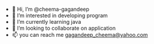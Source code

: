 - 👋 Hi, I’m @cheema-gagandeep
- 👀 I’m interested in developing program
- 🌱 I’m currently learning java
- 💞️ I’m looking to collaborate on application 
- 📫 you can reach me gagandeep_cheema@yahoo.com

<!---
cheema-gagandeep/cheema-gagandeep is a ✨ special ✨ repository because its `README.md` (this file) appears on your GitHub profile.
You can click the Preview link to take a look at your changes.
--->
